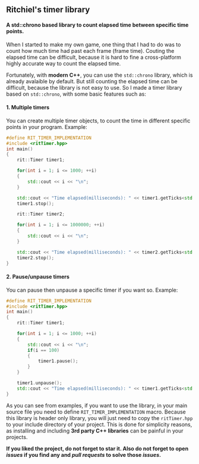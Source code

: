 ## Ritchiel's timer library

#### A std::chrono based library to count elapsed time between specific time points.

When I started to make my own game, one thing that I had to do was to count how much time had
past each frame (frame time). Couting the elapsed time can be difficult, because it is hard to
fine a cross-platform highly accurate way to count the elapsed time.

Fortunately, with **modern C++**, you can use the ```std::chrono``` library, which is already avalaible
by default. But still counting the elapsed time can be difficult, because the library is not easy to use.
So I made a timer library based on ```std::chrono```, with some basic features such as:

#### 1. Multiple timers
You can create multiple timer objects, to count the time in different specific points in your program.
Example:
```c++
#define RIT_TIMER_IMPLEMENTATION
#include <ritTimer.hpp>
int main()
{
    rit::Timer timer1;

    for(int i = 1; i <= 1000; ++i)
    {
        std::cout << i << "\n";
    }

    std::cout << "Time elapsed(milliseconds): " << timer1.getTicks<std::milli>() << "\n";
    timer1.stop();

    rit::Timer timer2;

    for(int i = 1; i <= 1000000; ++i)
    {
        std::cout << i << "\n";
    }

    std::cout << "Time elapsed(milliseconds): " << timer2.getTicks<std::milli>() << "\n";
    timer2.stop();
}
```

#### 2. Pause/unpause timers
You can pause then unpause a specific timer if you want so. Example:
```c++
#define RIT_TIMER_IMPLEMENTATION
#include <ritTimer.hpp>
int main()
{
    rit::Timer timer1;

    for(int i = 1; i <= 1000; ++i)
    {
        std::cout << i << "\n";
        if(i == 100)
        {
            timer1.pause();
        }
    }

    timer1.unpause();
    std::cout << "Time elapsed(milliseconds): " << timer1.getTicks<std::milli>() << "\n";
}
```

As you can see from examples, if you want to use the library, in your main source file you need to define
`RIT_TIMER_IMPLEMENTATION` macro. Because this library is header only library, you will just need to copy
the `ritTimer.hpp` to your include directory of your project. This is done for simplicity reasons, as installing
and including **3rd party C++ libraries** can be painful in your projects.

**If you liked the project, do not forget to star it. Also do not forget to open *issues* if you find any and *pull requests* to solve those *issues*.**
